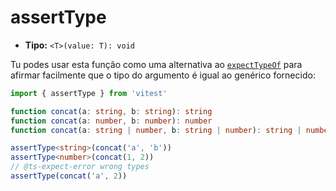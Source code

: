 # assertType

  - **Tipo:** `<T>(value: T): void`

  Tu podes usar esta função como uma alternativa ao [`expectTypeOf`](/api/expect-typeof) para afirmar facilmente que o tipo do argumento é igual ao genérico fornecido:


  ```ts
  import { assertType } from 'vitest'

  function concat(a: string, b: string): string
  function concat(a: number, b: number): number
  function concat(a: string | number, b: string | number): string | number

  assertType<string>(concat('a', 'b'))
  assertType<number>(concat(1, 2))
  // @ts-expect-error wrong types
  assertType(concat('a', 2))
  ```
